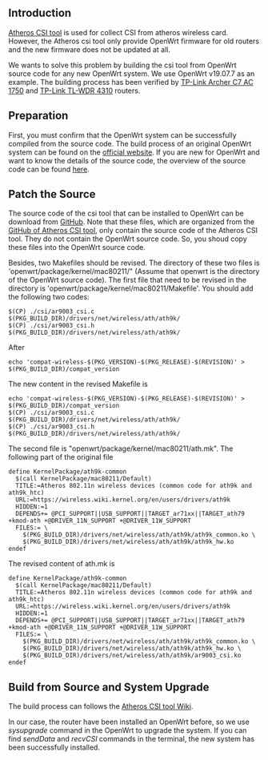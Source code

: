 ## Introduction

[Atheros CSI tool](https://wands.sg/research/wifi/AtherosCSI/) is used for collect CSI from atheros wireless card.
However, the Atheros csi tool only provide OpenWrt firmware for old routers and the new firmware does not be updated at all.

We wants to solve this problem by building the csi tool from OpenWrt source code for any new OpenWrt system.
We use OpenWrt v19.07.7 as an example.
The building process has been verified by [TP-Link Archer C7 AC 1750](https://openwrt.org/toh/tp-link/archer_c7) and [TP-Link TL-WDR 4310](https://openwrt.org/toh/tp-link/tl-wdr4310_v1) routers.

## Preparation

First, you must confirm that the OpenWrt system can be successfully compiled from the source code.
The build process of an original OpenWrt system can be found on the [official website](https://openwrt.org/docs/guide-developer/quickstart-build-images).
If you are new for OpenWrt and want to know the details of the source code, the overview of the source code can be found [here](https://openwrt.org/docs/guide-developer/overview).

## Patch the Source

The source code of the csi tool that can be installed to OpenWrt can be download from [GitHub](https://github.com/OctHe/atheros_csi_tool_openwrt).
Note that these files, which are organized from the [GitHub of Atheros CSI tool](https://github.com/wands-wireless/Atheros_CSI_tool_OpenWRT_src), only contain the source code of the Atheros CSI tool.
They do not contain the OpenWrt source code. 
So, you shoud copy these files into the OpenWrt source code.

Besides, two Makefiles should be revised.
The directory of these two files is 'openwrt/package/kernel/mac80211/" (Assume that openwrt is the directory of the OpenWrt source code).
The first file that need to be revised in the directory is 'openwrt/package/kernel/mac80211/Makefile'.
You should add the following two codes:

    $(CP) ./csi/ar9003_csi.c  $(PKG_BUILD_DIR)/drivers/net/wireless/ath/ath9k/
	$(CP) ./csi/ar9003_csi.h  $(PKG_BUILD_DIR)/drivers/net/wireless/ath/ath9k/

 After

    echo 'compat-wireless-$(PKG_VERSION)-$(PKG_RELEASE)-$(REVISION)' > $(PKG_BUILD_DIR)/compat_version

The new content in the revised Makefile is 

    echo 'compat-wireless-$(PKG_VERSION)-$(PKG_RELEASE)-$(REVISION)' > $(PKG_BUILD_DIR)/compat_version
    $(CP) ./csi/ar9003_csi.c  $(PKG_BUILD_DIR)/drivers/net/wireless/ath/ath9k/
	$(CP) ./csi/ar9003_csi.h  $(PKG_BUILD_DIR)/drivers/net/wireless/ath/ath9k/

The second file is "openwrt/package/kernel/mac80211/ath.mk".
The following part of the original file

    define KernelPackage/ath9k-common
      $(call KernelPackage/mac80211/Default)
      TITLE:=Atheros 802.11n wireless devices (common code for ath9k and ath9k_htc)
      URL:=https://wireless.wiki.kernel.org/en/users/drivers/ath9k
      HIDDEN:=1
      DEPENDS+= @PCI_SUPPORT||USB_SUPPORT||TARGET_ar71xx||TARGET_ath79 +kmod-ath +@DRIVER_11N_SUPPORT +@DRIVER_11W_SUPPORT
      FILES:= \
        $(PKG_BUILD_DIR)/drivers/net/wireless/ath/ath9k/ath9k_common.ko \
        $(PKG_BUILD_DIR)/drivers/net/wireless/ath/ath9k/ath9k_hw.ko
    endef

The revised content of ath.mk is

    define KernelPackage/ath9k-common
      $(call KernelPackage/mac80211/Default)
      TITLE:=Atheros 802.11n wireless devices (common code for ath9k and ath9k_htc)
      URL:=https://wireless.wiki.kernel.org/en/users/drivers/ath9k
      HIDDEN:=1
      DEPENDS+= @PCI_SUPPORT||USB_SUPPORT||TARGET_ar71xx||TARGET_ath79 +kmod-ath +@DRIVER_11N_SUPPORT +@DRIVER_11W_SUPPORT
      FILES:= \
        $(PKG_BUILD_DIR)/drivers/net/wireless/ath/ath9k/ath9k_common.ko \
        $(PKG_BUILD_DIR)/drivers/net/wireless/ath/ath9k/ath9k_hw.ko \
        $(PKG_BUILD_DIR)/drivers/net/wireless/ath/ath9k/ar9003_csi.ko
    endef


## Build from Source and System Upgrade

The build process can follows the [Atheros CSI tool Wiki](https://github.com/xieyaxiongfly/Atheros_CSI_tool_OpenWRT_src/wiki/Install-OpenWRT-version-of-Atheros-CSI-tool).

In our case, the router have been installed an OpenWrt before, so we use *sysupgrade* command in the OpenWrt to upgrade the system.
If you can find *sendData* and *recvCSI* commands in the terminal, the new system has been successfully installed.
